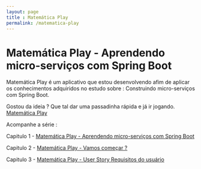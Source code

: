```yaml
---
layout: page
title : Matemática Play
permalink: /matematica-play
---
```


# Matemática Play - Aprendendo micro-serviços com Spring Boot

Matemática Play é um aplicativo que estou desenvolvendo afim de aplicar os conhecimentos adquiridos no estudo sobre : Construindo micro-serviços com Spring Boot.

Gostou da ideia ? Que tal dar uma passadinha rápida e já ir jogando. [Matemática Play](https://matematica-play.herokuapp.com/)

Acompanhe a série :

Capitulo 1 - [Matemática Play - Aprendendo micro-serviços com Spring Boot](http://brunoluz.com.br/spring-boot/2018/04/14/matematica-play-aprendendo-micro-servicos-com-spring-boot.html)

Capitulo 2 - [Matemática Play - Vamos começar ?](http://brunoluz.com.br/spring-boot/2018/04/15/matematica-play-vamos-comecar.html)

Capitulo 3 - [Matemática Play - User Story Requisitos do usuário](http://brunoluz.com.br/spring-boot/2018/04/16/matematica-play-user-story-requisitos-do-usuario.html)
